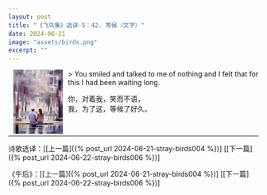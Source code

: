 ```yaml
---
layout: post
title: "《飞鸟集》选译-5：42. 等侯（文字）"
date: 2024-06-21
image: "assets/birds.png"
excerpt: ""
---
```


<img style="float:left" src="/assets/smile-and-wait.jpg" width=100 hspace=10/> 
> You smiled and talked to me of nothing and I felt that for this I had been waiting long.

你，对着我，笑而不语，<br>
我，为了这，等候了好久。<br>


<br>

----
诗歌选译：\[[上一篇]({% post_url 2024-06-21-stray-birds004 %})\] \[[下一篇]({% post_url 2024-06-22-stray-birds006 %})\] 

《午后》：\[[上一篇]({% post_url 2024-06-21-stray-birds004 %})\] \[[下一篇]({% post_url 2024-06-22-stray-birds006 %})\] 
